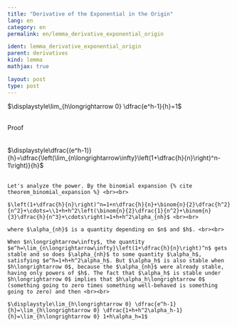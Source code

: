 ```yaml
---
title: "Derivative of the Exponential in the Origin"
lang: en
category: en
permalink: en/lemma_derivative_exponential_origin

ident: lemma_derivative_exponential_origin
parent: derivatives
kind: lemma
mathjax: true

layout: post
type: post
---
```


<div>

$\displaystyle\lim_{h\longrightarrow 0} \dfrac{e^h-1}{h}=1$<br><br>

<div class="bcblue boxdissap">
	Proof
</div><br><br>

<div class="dissap">
	$\displaystyle\dfrac{(e^h-1)}{h}=\dfrac{\left(\lim_{n\longrightarrow\infty}\left(1+\dfrac{h}{n}\right)^n-1\right)}{h}$<br><br>

	Let's analyze the power. By the binomial expansion {% cite theorem_binomial_expansion %} <br><br>

	$\left(1+\dfrac{h}{n}\right)^n=1+n\dfrac{h}{n}+\binom{n}{2}\dfrac{h^2}{n^2}+\cdots=\\1+h+h^2\left(\binom{n}{2}\dfrac{1}{n^2}+\binom{n}{3}\dfrac{h}{n^3}+\cdots\right)=1+h+h^2\alpha_{nh}$ <br><br>

	where $\alpha_{nh}$ is a quantity depending on $n$ and $h$. <br><br>

	When $n\longrightarrow\infty$, the quantity $e^h=\lim_{n\longrightarrow\infty}\left(1+\dfrac{h}{n}\right)^n$ gets stable and so does $\alpha_{nh}$ to some quantity $\alpha_h$, satisfying $e^h=1+h+h^2\alpha_h$. But $\alpha_h$ is also stable when $h\longrightarrow 0$, because the $\alpha_{nh}$ were already stable, having only powers of $h$. The fact that $\alpha_h$ is stable under $h\longrightarrow 0$ implies that $h\alpha_h\longrightarrow 0$ (something going to zero times something well-behaved is something going to zero) and then <br><br>

	$\displaystyle\lim_{h\longrightarrow 0} \dfrac{e^h-1}{h}=\lim_{h\longrightarrow 0} \dfrac{1+h+h^2\alpha_h-1}{h}=\lim_{h\longrightarrow 0} 1+h\alpha_h=1$


</div>

</div>
